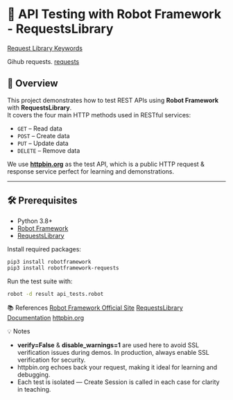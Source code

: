 # 🚀 API Testing with Robot Framework - RequestsLibrary

[Request Library Keywords](https://marketsquare.github.io/robotframework-requests/doc/RequestsLibrary.html)

Gihub requests. [requests](https://github.com/kennethreitz/requests)

## 📖 Overview
This project demonstrates how to test REST APIs using **Robot Framework** with **RequestsLibrary**.  
It covers the four main HTTP methods used in RESTful services:
- `GET` – Read data
- `POST` – Create data
- `PUT` – Update data
- `DELETE` – Remove data

We use **[httpbin.org](https://httpbin.org)** as the test API, which is a public HTTP request & response service perfect for learning and demonstrations.

---

## 🛠 Prerequisites
- Python 3.8+  
- [Robot Framework](https://robotframework.org/)  
- [RequestsLibrary](https://github.com/MarketSquare/robotframework-requests)  

Install required packages:
```bash
pip3 install robotframework
pip3 install robotframework-requests
```

Run the test suite with:
```bash
robot -d result api_tests.robot
```

📚 References
[Robot Framework Official Site](https://robotframework.org/) 
[RequestsLibrary Documentation](https://marketsquare.github.io/robotframework-requests/)
[httpbin.org](https://httpbin.org/)

💡 Notes
- **verify=False** & **disable_warnings=1** are used here to avoid SSL verification issues during demos.
In production, always enable SSL verification for security.
- httpbin.org echoes back your request, making it ideal for learning and debugging.
- Each test is isolated — Create Session is called in each case for clarity in teaching.

